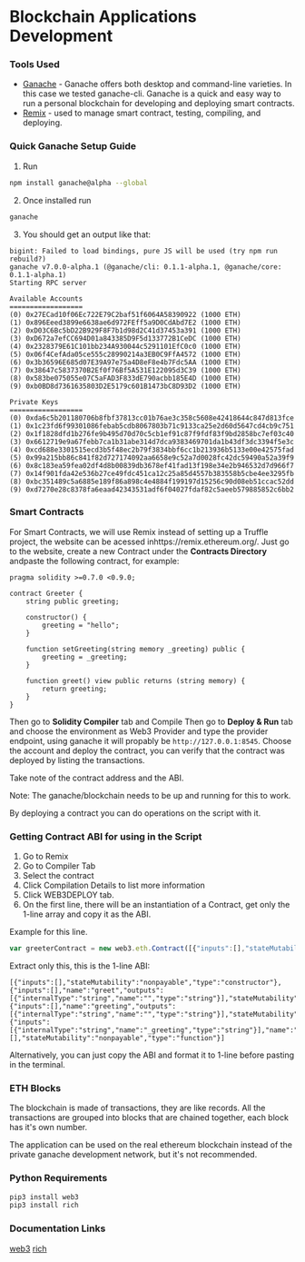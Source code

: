 # Blockchain Applications Development

### Tools Used
* [Ganache](https://github.com/trufflesuite/ganache) - Ganache offers both desktop and command-line varieties. In this case we tested ganache-cli. Ganache is a quick and easy way to run a personal blockchain for developing and deploying smart contracts.
* [Remix](https://remix.ethereum.org/) - used to manage smart contract, testing, compiling, and deploying.

### Quick Ganache Setup Guide

1. Run
```sh
npm install ganache@alpha --global
```
2. Once installed run
```sh
ganache
```
3. You should get an output like that:
```
bigint: Failed to load bindings, pure JS will be used (try npm run rebuild?)
ganache v7.0.0-alpha.1 (@ganache/cli: 0.1.1-alpha.1, @ganache/core: 0.1.1-alpha.1)
Starting RPC server

Available Accounts
==================
(0) 0x27ECad10f06Ec722E79C2baf51f6064A58390922 (1000 ETH)
(1) 0x896Eeed3899e6638ae6d972FEff5a9D0CdAbd7E2 (1000 ETH)
(2) 0xD03C6Bc5bD22B929F8F7b1d98d2C41d37453a391 (1000 ETH)
(3) 0xD672a7efCC694D01a843385D9F5d133772B1CeDC (1000 ETH)
(4) 0x2328379E61C101bb234A930044c5291101EfC0c0 (1000 ETH)
(5) 0x06f4CefAda05ce555c28990214a3EB0C9FfA4572 (1000 ETH)
(6) 0x3b36596E685d07E39A97e75a4D8eF8e4b7Fdc5AA (1000 ETH)
(7) 0x38647c5837370B2Ef0f76Bf5A531E122095d3C39 (1000 ETH)
(8) 0x583be075055e07C5aFAD3F833dE790acbb185E4D (1000 ETH)
(9) 0xb0BD8d7361635803D2E5179c601B1473bC8D93D2 (1000 ETH)

Private Keys
==================
(0) 0xda6c5b201180706b8fbf37813cc01b76ae3c358c5608e42418644c847d813fce
(1) 0x1c23fd6f99301086febab5cdb8067803b71c9133ca25e2d60d5647cd4cb9c751
(2) 0x1f1828dfd1b276fe9b495d70d70c5cb1ef91c87f9fdf83f9bd2858bc7ef03c40
(3) 0x6612719e9a67febb7ca1b31abe314d7dca9383469701da1b43df3dc3394f5e3c
(4) 0xcd688e3301515ecd3b5f48ec2b79f3834bbf6cc1b213936b5133e00e42575fad
(5) 0x99a215bb86c841f82d727174092aa6658e9c52a7d0028fc42dc59490a52a39f9
(6) 0x8c183ea59fea02df4d8b00839db3678ef41fad13f198e34e2b946532d7d966f7
(7) 0x14f901fda42e536b27ce49fdc451ca12c25a85d4557b383558b5cbe4ee3295fb
(8) 0xbc351489c5a6885e189f86a898c4e4884f199197d15256c90d08eb51ccac52dd
(9) 0xd7270e28c8378fa6eaad42343531adf6f04027fdaf82c5aeeb579885852c6bb2
```
### Smart Contracts

For Smart Contracts, we will use Remix instead of setting up a Truffle project, the website can be acessed inhttps://remix.ethereum.org/. Just go to the website, create a new Contract under the **Contracts Directory** andpaste the following contract, for example:

```sol
pragma solidity >=0.7.0 <0.9.0;

contract Greeter {
    string public greeting;
    
    constructor() {
        greeting = "hello";
    }
    
    function setGreeting(string memory _greeting) public {
        greeting = _greeting;
    }
    
    function greet() view public returns (string memory) {
        return greeting;
    }
}
```
Then go to **Solidity Compiler** tab and Compile
Then go to **Deploy & Run** tab and choose the environment as Web3 Provider and type the provider endpoint, using ganache it will propably be `http://127.0.0.1:8545`. 
Choose the account and deploy the contract, you can verify that the contract was deployed by listing the transactions.

Take note of the contract address and the ABI.

Note: The ganache/blockchain needs to be up and running for this to work.

By deploying a contract you can do operations on the script with it.

### Getting Contract ABI for using in the Script

1. Go to Remix
2. Go to Compiler Tab
3. Select the contract
4. Click Compilation Details to list more information
5. Click WEB3DEPLOY tab.
6. On the first line, there will be an instantiation of a Contract, get only the 1-line array and copy it as the ABI.

Example for this line.
```js
var greeterContract = new web3.eth.Contract([{"inputs":[],"stateMutability":"nonpayable","type":"constructor"},{"inputs":[],"name":"greet","outputs":[{"internalType":"string","name":"","type":"string"}],"stateMutability":"view","type":"function"},{"inputs":[],"name":"greeting","outputs":[{"internalType":"string","name":"","type":"string"}],"stateMutability":"view","type":"function"},{"inputs":[{"internalType":"string","name":"_greeting","type":"string"}],"name":"setGreeting","outputs":[],"stateMutability":"nonpayable","type":"function"}]);
```
Extract only this, this is the 1-line ABI:
```
[{"inputs":[],"stateMutability":"nonpayable","type":"constructor"},{"inputs":[],"name":"greet","outputs":[{"internalType":"string","name":"","type":"string"}],"stateMutability":"view","type":"function"},{"inputs":[],"name":"greeting","outputs":[{"internalType":"string","name":"","type":"string"}],"stateMutability":"view","type":"function"},{"inputs":[{"internalType":"string","name":"_greeting","type":"string"}],"name":"setGreeting","outputs":[],"stateMutability":"nonpayable","type":"function"}]
```

Alternatively, you can just copy the ABI and format it to 1-line before pasting in the terminal.

### ETH Blocks

The blockchain is made of transactions, they are like records. All the transactions are grouped into blocks that are chained together, each block has it's own number.

The application can be used on the real ethereum blockchain instead of the private ganache development network, but it's not recommended.

### Python Requirements

```sh
pip3 install web3
pip3 install rich
```

### Documentation Links

[web3](https://web3py.readthedocs.io/)
[rich](https://rich.readthedocs.io/)